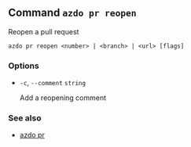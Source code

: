 ## Command `azdo pr reopen`

Reopen a pull request

```
azdo pr reopen <number> | <branch> | <url> [flags]
```

### Options


* `-c`, `--comment` `string`

	Add a reopening comment


### See also

* [azdo pr](./azdo_pr.md)
